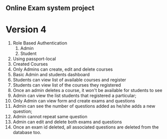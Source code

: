 ## Online Exam system project

# Version 4

1. Role Based Authentication
   1. Admin
   2. Student
2. Using passport-local
3. Created Courses
4. Only Admins can create, edit and delete courses
5. Basic Admin and students dashboard
6. Students can view list of available courses and register
7. Students can view list of the courses they registered
8. Once an admin deletes a course, it won't be available for students to see
9. Admin can view the list students that registered a particular;
10. Only Admin can view form and create exams and questions 
11. Admin can see the number of questions added as he/she adds a new question;
12. Admin cannot repeat same question
13. Admin can edit and delete both exams and questions
14. Once an exam id deleted, all associated questions are deleted from the database too.


